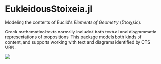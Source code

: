 # EukleidousStoixeia.jl

Modeling the contents of Euclid's *Elements of Geometry* (Στοιχεῖα).

Greek mathematical texts normally included both textual and diagrammatic representations of propositions. This package models both kinds of content, and supports working with text and diagrams identified by CTS URN.


![](./euclid.gif)